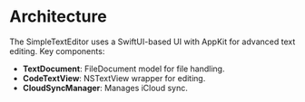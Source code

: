 # Architecture
The SimpleTextEditor uses a SwiftUI-based UI with AppKit for advanced text editing. Key components:
- **TextDocument**: FileDocument model for file handling.
- **CodeTextView**: NSTextView wrapper for editing.
- **CloudSyncManager**: Manages iCloud sync.